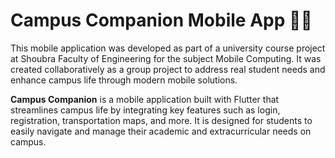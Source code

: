 # Campus Companion Mobile App 📱🏫

This mobile application was developed as part of a university course project at Shoubra Faculty of Engineering for the subject Mobile Computing.
It was created collaboratively as a group project to address real student needs and enhance campus life through modern mobile solutions.

**Campus Companion** is a mobile application built with Flutter that streamlines campus life by integrating key features such as login, registration, transportation maps, and more. It is designed for students to easily navigate and manage their academic and extracurricular needs on campus.


